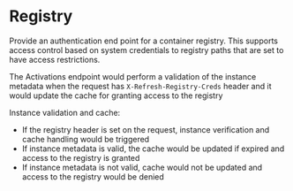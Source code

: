 # Registry
Provide an authentication end point for a container registry.
This supports access control based on system credentials to registry paths that are set to have access restrictions.


The Activations endpoint would perform a validation of the instance metadata when the request has `X-Refresh-Registry-Creds` header and it would update the cache for granting access to the registry

Instance validation and cache:

- If the registry header is set on the request, instance verification
  and cache handling would be triggered
- If instance metadata is valid, the cache would be updated if expired
  and access to the registry is granted
- If instance metadata is not valid, cache would not be updated and
  access to the registry would be denied
